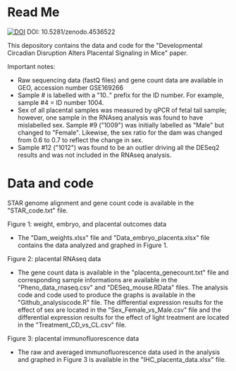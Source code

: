 # Read Me
[![DOI](https://zenodo.org/badge/323755412.svg)](https://zenodo.org/badge/latestdoi/323755412)
DOI: 10.5281/zenodo.4536522

This depository contains the data and code for the "Developmental Circadian Disruption Alters Placental Signaling in Mice" paper. 

Important notes:
- Raw sequencing data (fastQ files) and gene count data are available in GEO, accession number GSE169266
- Sample # is labelled with a "10.." prefix for the ID number. For example, sample #4 = ID number 1004.
- Sex of all placental samples was measured by qPCR of fetal tail sample; however, one sample in the RNAseq analysis was found to have mislabelled sex. Sample #9 ("1009") was initially labelled as "Male" but changed to "Female". Likewise, the sex ratio for the dam was changed from 0.6 to 0.7 to reflect the change in sex. 
- Sample #12 ("1012") was found to be an outlier driving all the DESeq2 results and was not included in the RNAseq analysis.

# Data and code

STAR genome alignment and gene count code is available in the "STAR_code.txt" file. 

Figure 1: weight, embryo, and placental outcomes data 
- The "Dam_weights.xlsx" file and "Data_embryo_placenta.xlsx" file contains the data analyzed and graphed in Figure 1. 

Figure 2: placental RNAseq data
- The gene count data is available in the "placenta_genecount.txt" file and corresponding sample informations are available in the "Pheno_data_rnaseq.csv" and "DESeq_mouse.RData" files. The analysis code and code used to produce the graphs is available in the "Github_analysiscode.R" file. The differential expression results for the effect of sex are located in the "Sex_Female_vs_Male.csv" file and the differential expression results for the effect of light treatment are located in the "Treatment_CD_vs_CL.csv" file. 

Figure 3: placental immunofluorescence data
- The raw and averaged immunofluorescence data used in the analysis and graphed in Figure 3 is available in the "IHC_placenta_data.xlsx" file.
